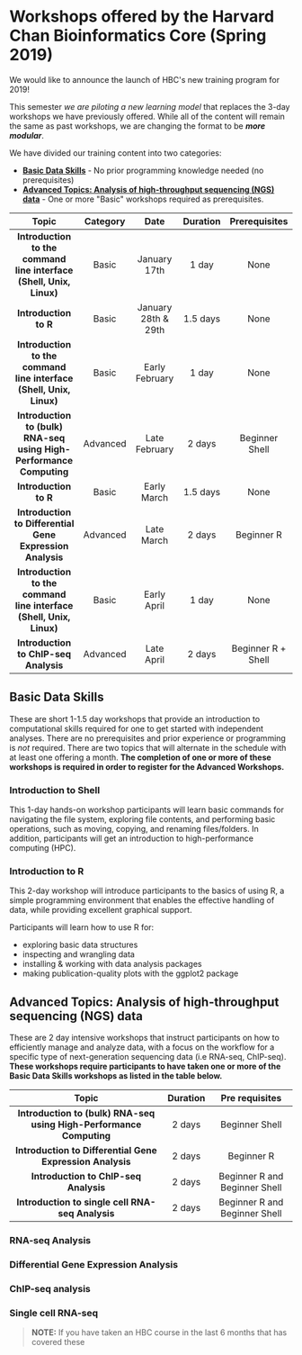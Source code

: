 # Workshops offered by the Harvard Chan Bioinformatics Core (Spring 2019)

We would like to announce the launch of HBC's new training program for 2019!

This semester *we are piloting a new learning model* that replaces the 3-day workshops we have previously offered. While all of the content will remain the same as past workshops, we are changing the format to be ***more modular***. 

We have divided our training content into two categories: 

* **[Basic Data Skills](#basic-data-skills)** - No prior programming knowledge needed (no prerequisites)
* **[Advanced Topics: Analysis of high-throughput sequencing (NGS) data]()** - One or more "Basic" workshops required as prerequisites.

| Topic | Category | Date | Duration | Prerequisites |
| :----: | :----: | :----: | :----: | :----: |
| **Introduction to the command line interface (Shell, Unix, Linux)** | Basic | January 17th | 1 day | None |
| **Introduction to R** | Basic | January 28th & 29th | 1.5 days | None |
| **Introduction to the command line interface (Shell, Unix, Linux)** | Basic | Early February | 1 day | None |
| **Introduction to (bulk) RNA-seq using High-Performance Computing** | Advanced | Late February | 2 days | Beginner Shell |
| **Introduction to R** | Basic | Early March | 1.5 days | None |
| **Introduction to Differential Gene Expression Analysis** | Advanced | Late March | 2 days | Beginner R |
| **Introduction to the command line interface (Shell, Unix, Linux)** | Basic | Early April | 1 day | None |
| **Introduction to ChIP-seq Analysis** | Advanced | Late April | 2 days | Beginner R + Shell |

## Basic Data Skills

These are short 1-1.5 day workshops that provide an introduction to computational skills required for one to get started with independent analyses. There are no prerequisites and prior experience or programming is *not* required. There are two topics that will alternate in the schedule with at least one offering a month. **The completion of one or more of these workshops is required in order to register for the Advanced Workshops.**

### Introduction to Shell 

This 1-day hands-on workshop participants will learn basic commands for navigating the file system, exploring file contents, and performing basic operations, such as moving, copying, and renaming files/folders. In addition, participants will get an introduction to high-performance computing (HPC).

### Introduction to R
This 2-day workshop will introduce participants to the basics of using R, a simple programming environment that enables the effective handling of data, while providing excellent graphical support.

Participants will learn how to use R for:
* exploring basic data structures
* inspecting and wrangling data
* installing & working with data analysis packages
* making publication-quality plots with the ggplot2 package


## Advanced Topics: Analysis of high-throughput sequencing (NGS) data

These are 2 day intensive workshops that instruct participants on how to efficiently manage and analyze data, with a focus
on the workflow for a specific type of next-generation sequencing data (i.e RNA-seq, ChIP-seq). **These workshops require participants to have taken one or more of the Basic Data Skills workshops as listed in the table below.** 

| Topic | Duration | Pre requisites |
| :----: | :----: | :----: |
| **Introduction to (bulk) RNA-seq using High-Performance Computing** | 2 days | Beginner Shell |
| **Introduction to Differential Gene Expression Analysis**  | 2 days | Beginner R |
| **Introduction to ChIP-seq Analysis** | 2 days | Beginner R and Beginner Shell |
| **Introduction to single cell RNA-seq Analysis** | 2 days | Beginner R and Beginner Shell |


### RNA-seq Analysis

### Differential Gene Expression Analysis

### ChIP-seq analysis

### Single cell RNA-seq


> **NOTE:** If you have taken an HBC course in the last 6 months that has covered these 
